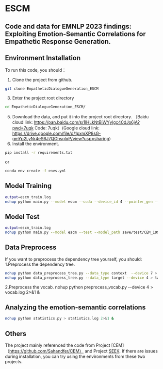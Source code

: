 # ESCM
## Code and data for EMNLP 2023 findings: Exploiting Emotion-Semantic Correlations for Empathetic Response Generation.

## Environment Installation
To run this code, you should：
1. Clone the project from github.
```sh
git clone EmpatheticDialogueGeneration_ESCM
```
3. Enter the project root directory
```sh
cd EmpatheticDialogueGeneration_ESCM/
```
5. Download the data, and put it into the project root directory. （Baidu cloud link: https://pan.baidu.com/s/1lHLkNtBiWYyIgc40dJo6jA?pwd=7uqk
Code: 7uqk）(Google cloud link: https://drive.google.com/file/d/1pxmXP8sG-gmYp2LyNr4eS6J7QOhsplqP/view?usp=sharing)
6. Install the environment.
```sh
pip install -r requirements.txt
```
or
```sh
conda env create -f envs.yml
```
## Model Training
```sh
output=escm_train.log
nohup python main.py --model escm --cuda --device_id 4 --pointer_gen --dep_dim 50 > $output 2>&1 &
```
## Model Test
```sh
output=escm_train.log
nohup python main.py --model escm --test --model_path save/test/CEM_19999_42.5034 --cuda --device_id 2 --batch_size 72 --pointer_gen --dep_dim 50 > $output 2>&1 &
```

## Data Preprocess
If you want to preprocess the dependency tree yourself, you should:
1.Preprocess the dependency tree.
```sh
nohup python data_preprocess_tree.py --data_type context  --device 7 > contxt_dep.log 2>&1 &
nohup python data_preprocess_tree.py --data_type target --device 4 > target_dep.log 2>&1 &
```
2.Preprocess the vocab.
nohup python preprocess_vocab.py --device 4 > vocab.log 2>&1 &

## Analyzing the emotion-semantic correlations
```sh
nohup python statistics.py > statistics.log 2>&1 &
```
## Others
The project mainly referenced the code from Project [CEM]（https://github.com/Sahandfer/CEM） and Project [SEEK](https://github.com/wlr737/EMNLP2022-SEEK). If there are issues during installation, you can try using the environments from these two projects.
